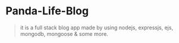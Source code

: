 # Panda-Life-Blog
> it is a full stack blog app made by using nodejs, expressjs, ejs, mongodb, mongoose & some more.